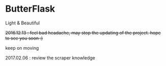 # ButterFlask
Light &amp; Beautiful

~~2016.12.13 : feel bad headache, may stop the updating of the project. hope to see you soon :)~~

keep on moving

2017.02.06 : review the scraper knowledge 